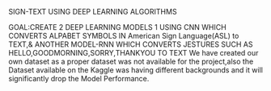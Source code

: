 SIGN-TEXT USING DEEP LEARNING ALGORITHMS

GOAL:CREATE 2 DEEP LEARNING MODELS 1 USING CNN WHICH CONVERTS ALPABET SYMBOLS IN American Sign Language(ASL) to TEXT,& ANOTHER MODEL-RNN WHICH CONVERTS JESTURES SUCH AS HELLO,GOODMORNING,SORRY,THANKYOU TO TEXT
We have created our own dataset as a proper dataset was not available for the project,also the Dataset available on the Kaggle was having different backgrounds and it will significantly drop the Model Performance.
